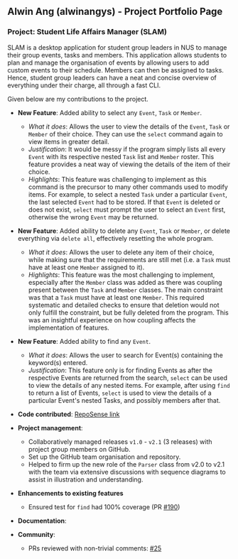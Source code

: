## Alwin Ang (alwinangys) - Project Portfolio Page

### Project: Student Life Affairs Manager (SLAM)
SLAM is a desktop application for student group leaders in NUS to manage their group events, tasks and members. This application allows students to plan and manage the organisation of events by allowing users to add custom events to their schedule. Members can then be assigned to tasks. Hence, student group leaders can have a neat and concise overview of everything under their charge, all through a fast CLI.

Given below are my contributions to the project.

- **New Feature**: Added ability to select any `Event`, `Task` or `Member`.
  - _What it does_: Allows the user to view the details of the `Event`, `Task` or `Member` of their choice. They can use the `select` command again to view items in greater detail.
  - _Justification_: It would be messy if the program simply lists all every `Event` with its respective nested `Task` list and `Member` roster. This feature provides a neat way of viewing the details of the item of their choice.
  - _Highlights_: This feature was challenging to implement as this command is the precursor to many other commands used to modify items. For example, to select a nested `Task` under a particular `Event`, the last selected `Event` had to be stored. If that `Event` is deleted or does not exist, `select` must prompt the user to select an `Event` first, otherwise the wrong `Event` may be returned.
  

- **New Feature**: Added ability to delete any `Event`, `Task` or `Member`, or delete everything via `delete all`, effectively resetting the whole program.
  - _What it does_: Allows the user to delete any item of their choice, while making sure that the requirements are still met (i.e. a `Task` must have at least one `Member` assigned to it).
  - _Highlights_: This feature was the most challenging to implement, especially after the `Member` class was added as there was coupling present between the `Task` and `Member` classes. The main constraint was that a `Task` must have at least one `Member`. This required systematic and detailed checks to ensure that deletion would not only fulfill the constraint, but be fully deleted from the program. This was an insightful experience on how coupling affects the implementation of features.


- **New Feature**: Added ability to find any `Event`.
  - _What it does_: Allows the user to search for Event(s) containing the keyword(s) entered.
  - _Justification_: This feature only is for finding Events as after the respective Events are returned from the search, `select` can be used to view the details of any nested items. For example, after using `find` to return a list of Events, `select` is used to view the details of a particular Event's nested Tasks, and possibly members after that.


- **Code contributed**: [RepoSense link](https://nus-cs2113-ay2122s1.github.io/tp-dashboard/?search=&sort=groupTitle&sortWithin=title&since=2021-09-25&timeframe=commit&mergegroup=&groupSelect=groupByRepos&breakdown=false&tabOpen=true&tabType=authorship&tabAuthor=alwinangys&tabRepo=AY2122S1-CS2113T-W12-3%2Ftp%5Bmaster%5D&authorshipIsMergeGroup=false&authorshipFileTypes=docs~functional-code~test-code&authorshipIsBinaryFileTypeChecked=false)


- **Project management**: 
  - Collaboratively managed releases `v1.0` - `v2.1` (3 releases) with project group members on GitHub.
  - Set up the GitHub team organisation and repository.
  - Helped to firm up the new role of the `Parser` class from v2.0 to v2.1 with the team via extensive discussions with sequence diagrams to assist in illustration and understanding.


- **Enhancements to existing features**
  - Ensured test for `find` had 100% coverage (PR [#190](https://github.com/AY2122S1-CS2113T-W12-3/tp/pull/190))


- **Documentation**:


- **Community**:
  - PRs reviewed with non-trivial comments: [#25](https://github.com/AY2122S1-CS2113T-W12-3/tp/pull/25)
